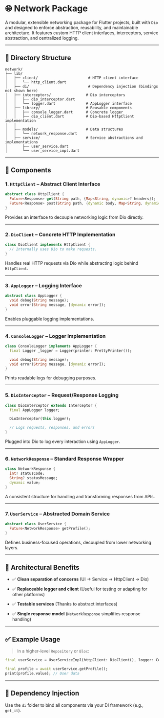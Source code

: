 # 🌐 Network Package

A modular, extensible networking package for Flutter projects, built with `Dio` and designed to enforce abstraction, reusability, and maintainable architecture. It features custom HTTP client interfaces, interceptors, service abstraction, and centralized logging.

---

## 📁 Directory Structure

```
network/
├── lib/
│   ├── client/                       # HTTP client interface
│   │   └── http_client.dart
│   ├── di/                           # Dependency injection (bindings not shown here)
│   ├── interceptors/                # Dio interceptors
│   │   ├── dio_interceptor.dart
│   │   └── logger.dart              # AppLogger interface
│   ├── library/                     # Reusable components
│   │   ├── console_logger.dart      # Concrete logger
│   │   ├── dio_client.dart          # Dio-based HttpClient implementation
│   │
│   ├── models/                      # Data structures
│   │   └── network_response.dart
│   ├── service/                     # Service abstractions and implementations
│       ├── user_service.dart
│       └── user_service_impl.dart
```

---

## 🚀 Components

### 1. `HttpClient` – Abstract Client Interface

```dart
abstract class HttpClient {
  Future<Response> get(String path, {Map<String, dynamic>? headers});
  Future<Response> post(String path, {dynamic body, Map<String, dynamic>? headers});
}
```

Provides an interface to decouple networking logic from Dio directly.

---

### 2. `DioClient` – Concrete HTTP Implementation

```dart
class DioClient implements HttpClient {
  // Internally uses Dio to make requests.
}
```

Handles real HTTP requests via Dio while abstracting logic behind `HttpClient`.

---

### 3. `AppLogger` – Logging Interface

```dart
abstract class AppLogger {
  void debug(String message);
  void error(String message, [dynamic error]);
}
```

Enables pluggable logging implementations.

---

### 4. `ConsoleLogger` – Logger Implementation

```dart
class ConsoleLogger implements AppLogger {
  final Logger _logger = Logger(printer: PrettyPrinter());

  void debug(String message);
  void error(String message, [dynamic error]);
}
```

Prints readable logs for debugging purposes.

---

### 5. `DioInterceptor` – Request/Response Logging

```dart
class DioInterceptor extends Interceptor {
  final AppLogger logger;

  DioInterceptor(this.logger);

  // Logs requests, responses, and errors
}
```

Plugged into Dio to log every interaction using `AppLogger`.

---

### 6. `NetworkResponse` – Standard Response Wrapper

```dart
class NetworkResponse {
  int? statusCode;
  String? statusMessage;
  dynamic value;
}
```

A consistent structure for handling and transforming responses from APIs.

---

### 7. `UserService` – Abstracted Domain Service

```dart
abstract class UserService {
  Future<NetworkResponse> getProfile();
}
```

Defines business-focused operations, decoupled from lower networking layers.

---

## 🧱 Architectural Benefits

* ✅ **Clean separation of concerns**
  (UI → Service → HttpClient → Dio)

* ✅ **Replaceable logger and client**
  (Useful for testing or adapting for other platforms)

* ✅ **Testable services**
  (Thanks to abstract interfaces)

* ✅ **Single response model**
  (`NetworkResponse` simplifies response handling)

---

## ✅ Example Usage

> In a higher-level `Repository` or `Bloc`:

```dart
final userService = UserServiceImpl(httpClient: DioClient(), logger: ConsoleLogger());

final profile = await userService.getProfile();
print(profile.value); // User data
```

---

## 🔧 Dependency Injection

Use the `di` folder to bind all components via your DI framework (e.g., `get_it`).